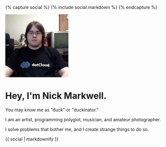 {% capture social %}
{% include social.markdown %}
{% endcapture %}

<img src="/avatar_200x200.jpg" alt="">

# Hey, I'm Nick Markwell.

You may know me as "duck" or "duckinator."

I am an artist, programming polyglot, musician, and amateur photographer.

I solve problems that bother me, and I create strange things to do so.

<!--sse-->

<div class="social">
{{ social | markdownify }}
</div>

<!--/sse-->
